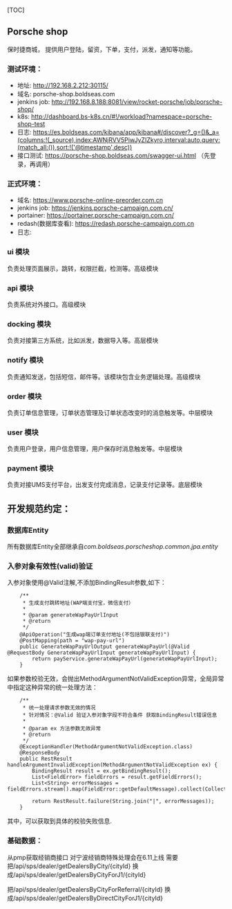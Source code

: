 [TOC]

## Porsche shop
保时捷商城， 提供用户登陆，留资，下单，支付，派发，通知等功能。

### 测试环境：
* 地址: http://192.168.2.212:30115/
* 域名: porsche-shop.boldseas.com
* jenkins job: http://192.168.8.188:8081/view/rocket-porsche/job/porsche-shop/
* k8s: http://dashboard.bs-k8s.cn/#!/workload?namespace=porsche-shop-test
* 日志: https://es.boldseas.com/kibana/app/kibana#/discover?_g=()&_a=(columns:!(_source),index:AWNjRVV5PiwJyZIZkyro,interval:auto,query:(match_all:()),sort:!('@timestamp',desc))
* 接口测试: https://porsche-shop.boldseas.com/swagger-ui.html
  （先登录，再调用）

### 正式环境：
* 域名: https://www.porsche-online-preorder.com.cn
* jenkins job: https://jenkins.porsche-campaign.com.cn/
* portainer: https://portainer.porsche-campaign.com.cn/
* redash(数据库查看): https://redash.porsche-campaign.com.cn
* 日志: 


### ui 模块
负责处理页面展示，跳转，权限拦截，检测等。高级模块

### api 模块
负责系统对外接口。高级模块

### docking 模块
负责对接第三方系统，比如派发，数据导入等。高层模块

### notify 模块
负责通知发送，包括短信，邮件等。该模块包含业务逻辑处理。高级模块

### order 模块
负责订单信息管理，订单状态管理及订单状态改变时的消息触发等。中层模块

### user 模块
负责用户登录，用户信息管理，用户保存时消息触发等。中层模块

### payment 模块
负责对接UMS支付平台，出发支付完成消息，记录支付记录等。底层模块

## 开发规范约定：

### 数据库Entity
所有数据库Entity全部继承自*com.boldseas.porscheshop.common.jpa.entity*

### 入参对象有效性(valid)验证

入参对象使用@Valid注解,不添加BindingResult参数,如下：
```
    /**
     * 生成支付跳转地址(WAP端支付宝，微信支付）
     *
     * @param generateWapPayUrlInput
     * @return
     */
    @ApiOperation("生成wap端订单支付地址(不包括银联支付)")
    @PostMapping(path = "wap-pay-url")
    public GenerateWapPayUrlOutput generateWapPayUrl(@Valid @RequestBody GenerateWapPayUrlInput generateWapPayUrlInput) {
        return payService.generateWapPayUrl(generateWapPayUrlInput);
    }
```
如果参数校验无效，会抛出MethodArgumentNotValidException异常，全局异常中指定这种异常的统一处理方法：
```
    /**
     * 统一处理请求参数无效的情况
     * 针对情况：@Valid 验证入参对象字段不符合条件 获取BindingResult错误信息
     *
     * @param ex 方法参数无效异常
     * @return
     */
    @ExceptionHandler(MethodArgumentNotValidException.class)
    @ResponseBody
    public RestResult handleArgumentInvalidException(MethodArgumentNotValidException ex) {
        BindingResult result = ex.getBindingResult();
        List<FieldError> fieldErrors = result.getFieldErrors();
        List<String> errorMessages = fieldErrors.stream().map(FieldError::getDefaultMessage).collect(Collectors.toList());

        return RestResult.failure(String.join("|", errorMessages));
    }

```
其中，可以获取到具体的校验失败信息.

### 基础数据：
从pmp获取经销商接口 对宁波经销商特殊处理会在6.11上线
需要把/api/sps/dealer/getDealersByCity/{cityId}
换成/api/sps/dealer/getDealersByCityForJ1/{cityId}

把/api/sps/dealer/getDealersByCityForReferral/{cityId}
换成/api/sps/dealer/getDealersByDirectCityForJ1/{cityId}
